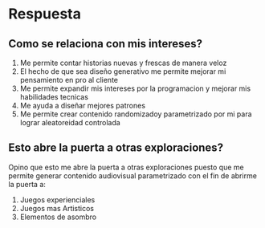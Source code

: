# Respuesta

## Como se relaciona con mis intereses?
1. Me permite contar historias nuevas y frescas de manera veloz
2. El hecho de que sea diseño generativo me permite mejorar mi pensamiento en pro al cliente
3. Me permite expandir mis intereses por la programacion y mejorar mis habilidades tecnicas
4. Me ayuda a diseñar mejores patrones
5. Me permite crear contenido randomizadoy parametrizado por mi para lograr aleatoreidad controlada

## Esto abre la puerta a otras exploraciones?
Opino que esto me abre la puerta a otras exploraciones puesto que me permite generar contenido audiovisual parametrizado con el fin de abrirme la puerta a:
1. Juegos experienciales
2. Juegos mas Artisticos
3. Elementos de asombro
   
